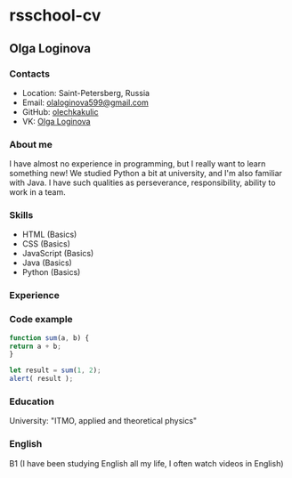 # **rsschool-cv**
## **Olga Loginova**

### **Contacts**
* Location: Saint-Petersberg, Russia
* Email: olaloginova599@gmail.com
* GitHub: [olechkakulic](https://github.com/olechkakulic)
* VK: [Olga Loginova](https://vk.com/krinzh_umer)

### **About me**
I have almost no experience in programming, but I really want to learn something new! We studied Python a bit at university, and I'm also familiar with Java. I have such qualities as perseverance, responsibility, ability to work in a team.

### **Skills**
* HTML (Basics)
* CSS (Basics)
* JavaScript (Basics)
* Java (Basics)
* Python (Basics)

### **Experience**

### **Code example**


```javascript
function sum(a, b) {
return a + b;
}

let result = sum(1, 2);
alert( result );
```

### **Education**
University: "ITMO, applied and theoretical physics"

### **English**
B1 (I have been studying English all my life, I often watch videos in English)




